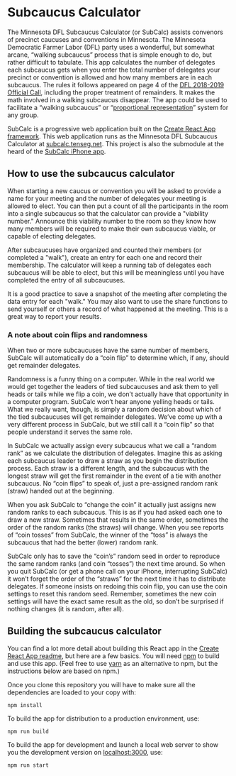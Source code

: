 # Subcaucus Calculator

The Minnesota DFL Subcaucus Calculator (or SubCalc) assists convenors of precinct caucuses and conventions in Minnesota. The Minnesota Democratic Farmer Labor (DFL) party uses a wonderful, but somewhat arcane, “walking subcaucus” process that is simple enough to do, but rather difficult to tabulate. This app calculates the number of delegates each subcaucus gets when you enter the total number of delegates your precinct or convention is allowed and how many members are in each subcaucus. The rules it follows appeared on page 4 of the [DFL 2018-2019 Official Call](https://www.dfl.org/wp-content/uploads/2018/04/2017-12-14-Call-Amended-2-December-2017-Final2c-Rev-B.pdf), including the proper treatment of remainders. It makes the math involved in a walking subcaucus disappear. The app could be used to facilitate a “walking subcaucus” or “[proportional representation](http://en.wikipedia.org/wiki/Proportional_representation)” system for any group.

SubCalc is a progressive web application built on the [Create React App framework](README-CRA.md). This web application runs as the Minnesota DFL Subcaucus Calculator at [subcalc.tenseg.net](https://subcalc.tenseg.net). This project is also the submodule at the heard of the [SubCalc iPhone app](https://github.com/tenseg/subcaucus-calculator-ios).

## How to use the subcaucus calculator

When starting a new caucus or convention you will be asked to provide a name for your meeting and the number of delegates your meeting is allowed to elect. You can then put a count of all the participants in the room into a single subcaucus so that the calculator can provide a "viability number." Announce this viability number to the room so they know how many members will be required to make their own subcaucus viable, or capable of electing delegates.

After subcaucuses have organized and counted their members (or completed a "walk"), create an entry for each one and record their membership. The calculator will keep a running tab of delegates each subcaucus will be able to elect, but this will be meaningless until you have completed the entry of all subcaucuses. 

It is a good practice to save a snapshot of the meeting after completing the data entry for each "walk." You may also want to use the share functions to send yourself or others a record of what happened at the meeting. This is a great way to report your results.

### A note about coin flips and randomness

When two or more subcaucuses have the same number of members, SubCalc will automatically do a “coin flip” to determine which, if any, should get remainder delegates.

Randomness is a funny thing on a computer. While in the real world we would get together the leaders of tied subcaucuses and ask them to yell heads or tails while we flip a coin, we don’t actually have that opportunity in a computer program. SubCalc won’t hear anyone yelling heads or tails. What we really want, though, is simply a random decision about which of the tied subcaucuses will get remainder delegates. We’ve come up with a very different process in SubCalc, but we still call it a “coin flip” so that people understand it serves the same role.

In SubCalc we actually assign every subcaucus what we call a “random rank” as we calculate the distribution of delegates. Imagine this as asking each subcaucus leader to draw a straw as you begin the distribution process. Each straw is a different length, and the subcaucus with the longest straw will get the first remainder in the event of a tie with another subcaucus. No “coin flips” to speak of, just a pre-assigned random rank (straw) handed out at the beginning.

When you ask SubCalc to “change the coin” it actually just assigns new random ranks to each subcaucus. This is as if you had asked each one to draw a new straw. Sometimes that results in the same order, sometimes the order of the random ranks (the straws) will change. When you see reports of “coin tosses” from SubCalc, the winner of the “toss” is always the subcaucus that had the better (lower) random rank.

SubCalc only has to save the “coin’s” random seed in order to reproduce the same random ranks (and coin “tosses”) the next time around. So when you quit SubCalc (or get a phone call on your iPhone, interrupting SubCalc) it won’t forget the order of the “straws” for the next time it has to distribute delegates. If someone insists on redoing this coin flip, you can use the coin settings to reset this random seed. Remember, sometimes the new coin settings will have the exact same result as the old, so don’t be surprised if nothing changes (it is random, after all).

## Building the subcaucus calculator

You can find a lot more detail about building this React app in the [Create React App readme](README-CRA.md), but here are a few basics. You will need [npm](https://www.npmjs.com/) to build and use this app. (Feel free to use [yarn](https://yarnpkg.com) as an alternative to npm, but the instructions below are based on npm.)

Once you clone this repository you will have to make sure all the dependencies are loaded to your copy with:

```
npm install
```

To build the app for distribution to a production environment, use:

```
npm run build
```

To build the app for development and launch a local web server to show you the development version on [localhost:3000](http://localhost:3000), use:

```
npm run start
```
